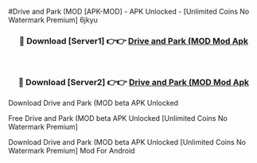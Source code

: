 #Drive and Park (MOD [APK-MOD] - APK Unlocked - [Unlimited Coins No Watermark Premium] 6jkyu



<div align="center">

<h3>🔴 Download [Server1] 👉👉 <a href="https://momento.my/?title=Drive_and_Park_(MOD">Drive and Park (MOD Mod Apk</a></h3><br>

<h3>🔴 Download [Server2] 👉👉 <a href="https://momento.my/?title=Drive_and_Park_(MOD">Drive and Park (MOD Mod Apk</a></h3>
</div>



Download Drive and Park (MOD beta APK Unlocked

Free Drive and Park (MOD beta APK Unlocked [Unlimited Coins No Watermark Premium]

Download Drive and Park (MOD beta APK Unlocked [Unlimited Coins No Watermark Premium] Mod For Android
